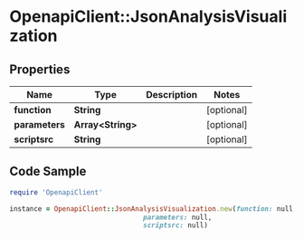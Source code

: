 # OpenapiClient::JsonAnalysisVisualization

## Properties

Name | Type | Description | Notes
------------ | ------------- | ------------- | -------------
**function** | **String** |  | [optional] 
**parameters** | **Array&lt;String&gt;** |  | [optional] 
**scriptsrc** | **String** |  | [optional] 

## Code Sample

```ruby
require 'OpenapiClient'

instance = OpenapiClient::JsonAnalysisVisualization.new(function: null,
                                 parameters: null,
                                 scriptsrc: null)
```


